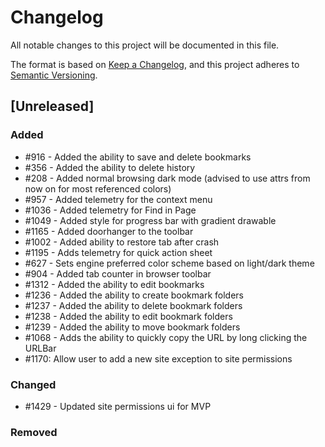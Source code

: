 # Changelog
All notable changes to this project will be documented in this file.

The format is based on [Keep a Changelog](https://keepachangelog.com/en/1.0.0/),
and this project adheres to [Semantic Versioning](https://semver.org/spec/v2.0.0.html).

## [Unreleased]
### Added
- #916 - Added the ability to save and delete bookmarks
- #356 - Added the ability to delete history
- #208 - Added normal browsing dark mode (advised to use attrs from now on for most referenced colors)
- #957 - Added telemetry for the context menu
- #1036 - Added telemetry for Find in Page
- #1049 - Added style for progress bar with gradient drawable
- #1165 - Added doorhanger to the toolbar
- #1002 - Added ability to restore tab after crash
- #1195 - Adds telemetry for quick action sheet
- #627 - Sets engine preferred color scheme based on light/dark theme
- #904 - Added tab counter in browser toolbar
- #1312 - Added the ability to edit bookmarks
- #1236 - Added the ability to create bookmark folders
- #1237 - Added the ability to delete bookmark folders
- #1238 - Added the ability to edit bookmark folders
- #1239 - Added the ability to move bookmark folders
- #1068 - Adds the ability to quickly copy the URL by long clicking the URLBar
- #1170: Allow user to add a new site exception to site permissions
### Changed
- #1429 - Updated site permissions ui for MVP
### Removed